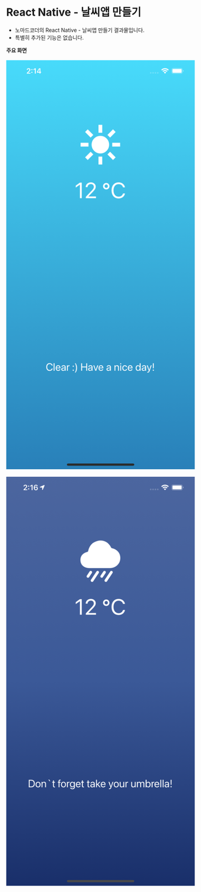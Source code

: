 # React Native - 날씨앱 만들기

- 노마드코더의 React Native - 날씨앱 만들기 결과물입니다.
- 특별히 추가된 기능은 없습니다.

**주요 화면** <br><br>
<img width=600 src="https://github.com/beliemun/weather-2021/blob/main/md/screen_shot_01.png?raw=true"/><br><br>
<img width=600 src="https://github.com/beliemun/weather-2021/blob/main/md/screen_shot_02.png?raw=true"/><br><br>
